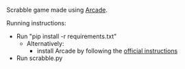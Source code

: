 Scrabble game made using [Arcade](https://arcade.academy/).

Running instructions:
* Run "pip install -r requirements.txt"
    * Alternatively:
        * install Arcade by following the [official instructions](https://arcade.academy/installation.html)
* Run scrabble.py
